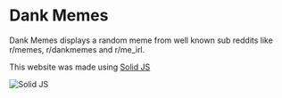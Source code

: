 # Dank Memes

Dank Memes displays a random meme from well known sub reddits like r/memes, r/dankmemes and r/me_irl.


This website was made using [Solid JS](https://www.solidjs.com/)


![Solid JS](https://repository-images.githubusercontent.com/130884470/ad63fd00-7ab2-11ea-9c57-6c114391183a)
